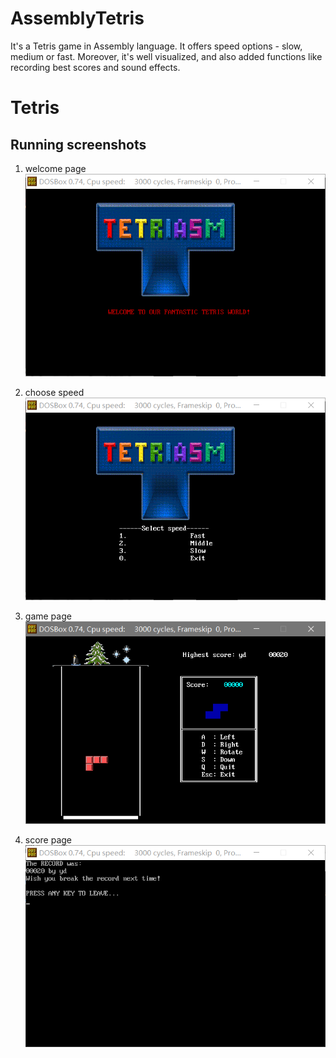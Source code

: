 # AssemblyTetris
It's a Tetris game in Assembly language. It offers speed options - slow, medium or fast. Moreover, it's well visualized, and also added functions like recording best scores and sound effects.
# Tetris

## Running screenshots

1. welcome page 
  ![welcome page](/screenshots/1.png?raw=true)

2. choose speed 
  ![choose speed](/screenshots/2.png?raw=true)

3. game page 
  ![game page](/screenshots/3.png?raw=true)

4. score page 
  ![score page](/screenshots/4.png?raw=true)
